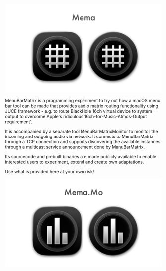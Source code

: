 ![Showreel.001.png](Resources/Documentation/Showreel/Showreel.001.png "MenuBarMatrix Headline Icons")

MenuBarMatrix is a programming experiment to try out how a macOS menu bar tool can be made that provides audio matrix routing functionality using JUCE framework - e.g. to route BlackHole 16ch virtual device to system output to overcome Apple's ridiculous 16ch-for-Music-Atmos-Output requirement'.

It is accompanied by a separate tool MenuBarMatrixMonitor to monitor the incoming and outgoing audio via network. It connects to MenuBarMatrix through a TCP connection and supports discovering the available instances through a multicast service announcement done by ManuBarMatrix.

Its sourcecode and prebuilt binaries are made publicly available to enable interested users to experiment, extend and create own adaptations.

Use what is provided here at your own risk!

![Showreel.002.png](Resources/Documentation/Showreel/Showreel.002.png "MenuBarMatrix UI")
